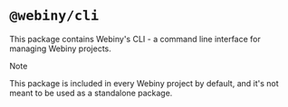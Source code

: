 # `@webiny/cli`

This package contains Webiny's CLI - a command line interface for managing Webiny projects.

> [!NOTE]
> This package is included in every Webiny project by default, and it's not meant to be used as a standalone package.
